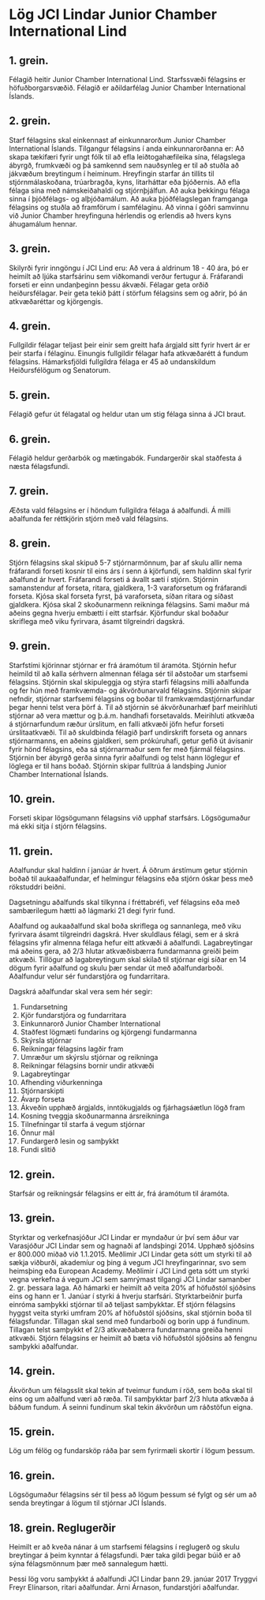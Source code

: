 # Lög JCI Lindar Junior Chamber International Lind

## 1. grein.

Félagið heitir Junior Chamber International Lind. Starfssvæði félagsins er höfuðborgarsvæðið. Félagið er aðildarfélag Junior Chamber International Íslands.
## 2. grein.

Starf félagsins skal einkennast af einkunnarorðum Junior Chamber International Íslands. Tilgangur félagsins í anda einkunnarorðanna er: Að skapa tækifæri fyrir ungt fólk til að efla leiðtogahæfileika sína, félagslega ábyrgð, frumkvæði og þá samkennd sem nauðsynleg er til að stuðla að jákvæðum breytingum í heiminum. Hreyfingin starfar án tillits til stjórnmálaskoðana, trúarbragða, kyns, litarháttar eða þjóðernis. Að efla félaga sína með námskeiðahaldi og stjórnþjálfun. Að auka þekkingu félaga sinna í þjóðfélags- og alþjóðamálum. Að auka þjóðfélagslegan framganga félagsins og stuðla að framförum í samfélaginu. Að vinna í góðri samvinnu við Junior Chamber hreyfinguna hérlendis og erlendis að hvers kyns áhugamálum hennar.

## 3. grein.

Skilyrði fyrir inngöngu í JCI Lind eru: Að vera á aldrinum 18 - 40 ára, þó er heimilt að ljúka starfsárinu sem viðkomandi verður fertugur á. Fráfarandi forseti er einn undanþeginn þessu ákvæði. Félagar geta orðið heiðursfélagar. Þeir geta tekið þátt í störfum félagsins sem og aðrir, þó án atkvæðaréttar og kjörgengis.

## 4. grein.

Fullgildir félagar teljast þeir einir sem greitt hafa árgjald sitt fyrir hvert ár er þeir starfa í félaginu. Einungis fullgildir félagar hafa atkvæðarétt á fundum félagsins. Hámarksfjöldi fullgildra félaga er 45 að undanskildum Heiðursfélögum og Senatorum.

## 5. grein.

Félagið gefur út félagatal og heldur utan um stig félaga sinna á JCI braut.

## 6. grein.

Félagið heldur gerðarbók og mætingabók. Fundargerðir skal staðfesta á næsta félagsfundi.

## 7. grein.

Æðsta vald félagsins er í höndum fullgildra félaga á aðalfundi. Á milli aðalfunda fer réttkjörin stjórn með vald félagsins.

## 8. grein.

Stjórn félagsins skal skipuð 5-7 stjórnarmönnum, þar af skulu allir nema fráfarandi forseti kosnir til eins árs í senn á kjörfundi, sem haldinn skal fyrir aðalfund ár hvert. Fráfarandi forseti á ávallt sæti í stjórn. Stjórnin samanstendur af forseta, ritara, gjaldkera, 1-3 varaforsetum og fráfarandi forseta. Kjósa skal forseta fyrst, þá varaforseta, síðan ritara og síðast gjaldkera. Kjósa skal 2 skoðunarmenn reikninga félagsins. Sami maður má aðeins gegna hverju embætti í eitt starfsár. Kjörfundur skal boðaður skriflega með viku fyrirvara, ásamt tilgreindri dagskrá.

## 9. grein.

Starfstími kjörinnar stjórnar er frá áramótum til áramóta.
Stjórnin hefur heimild til að kalla sérhvern almennan félaga sér til aðstoðar um starfsemi félagsins.
Stjórnin skal skipuleggja og stýra starfi félagsins milli aðalfunda og fer hún með framkvæmda- og ákvörðunarvald félagsins.
Stjórnin skipar nefndir, stjórnar starfsemi félagsins og boðar til framkvæmdastjórnarfundar þegar henni telst vera þörf á.
Til að stjórnin sé ákvörðunarhæf þarf meirihluti stjórnar að vera mættur og þ.á.m. handhafi forsetavalds.
Meirihluti atkvæða á stjórnarfundum ræður úrslitum, en falli atkvæði jöfn hefur forseti úrslitaatkvæði.
Til að skuldbinda félagið þarf undirskrift forseta og annars stjórnarmanns, en aðeins gjaldkeri, sem prókúruhafi, getur gefið út ávísanir fyrir hönd félagsins, eða sá stjórnarmaður sem fer með fjármál félagsins.
Stjórnin ber ábyrgð gerða sinna fyrir aðalfundi og telst hann löglegur ef löglega er til hans boðað.
Stjórnin skipar fulltrúa á landsþing Junior Chamber International Íslands.

## 10. grein.

Forseti skipar lögsögumann félagsins við upphaf starfsárs.
Lögsögumaður má ekki sitja í stjórn félagsins.

## 11. grein.

Aðalfundur skal haldinn í janúar ár hvert.
Á öðrum árstímum getur stjórnin boðað til aukaaðalfundar, ef helmingur félagsins eða stjórn óskar þess með rökstuddri beiðni.

Dagsetningu aðalfunds skal tilkynna í fréttabréfi, vef félagsins eða með sambærilegum hætti að lágmarki 21 degi fyrir fund.

Aðalfund og aukaaðalfund skal boða skriflega og sannanlega, með viku fyrirvara ásamt tilgreindri dagskrá.
Hver skuldlaus félagi, sem er á skrá félagsins yfir almenna félaga hefur eitt atkvæði á aðalfundi.
Lagabreytingar má aðeins gera, að 2/3 hlutar atkvæðisbærra fundarmanna greiði þeim atkvæði.
Tillögur að lagabreytingum skal skilað til stjórnar eigi síðar en 14 dögum fyrir aðalfund og skulu þær sendar út með aðalfundarboði.
Aðalfundur velur sér fundarstjóra og fundarritara.

Dagskrá aðalfundar skal vera sem hér segir:

1. Fundarsetning
2. Kjör fundarstjóra og fundarritara
3. Einkunnarorð Junior Chamber International
4. Staðfest lögmæti fundarins og kjörgengi fundarmanna
5. Skýrsla stjórnar
6. Reikningar félagsins lagðir fram
7. Umræður um skýrslu stjórnar og reikninga
8. Reikningar félagsins bornir undir atkvæði
9. Lagabreytingar
10. Afhending viðurkenninga
11. Stjórnarskipti
12. Ávarp forseta
13. Ákveðin upphæð árgjalds, inntökugjalds og fjárhagsáætlun lögð fram
14. Kosning tveggja skoðunarmanna ársreikninga
15. Tilnefningar til starfa á vegum stjórnar
16. Önnur mál
17. Fundargerð lesin og samþykkt
18. Fundi slitið

## 12. grein.

Starfsár og reikningsár félagsins er eitt ár, frá áramótum til áramóta.

## 13. grein.

Styrktar og verkefnasjóður JCI Lindar er myndaður úr því sem áður var Varasjóður JCI Lindar sem og hagnaði af landsþingi 2014.
Upphæð sjóðsins er 800.000 miðað við 1.1.2015.
Meðlimir JCI Lindar geta sótt um styrki til að sækja viðburði, akademíur og þing á vegum JCI hreyfingarinnar, svo sem heimsþing eða European Academy.
Meðlimir í JCI Lind geta sótt um styrki vegna verkefna á vegum JCI sem samrýmast tilgangi JCI Lindar samanber 2. gr. þessara laga.
Að hámarki er heimilt að veita 20% af höfuðstól sjóðsins eins og hann er 1. Janúar í styrki á hverju starfsári.
Styrktarbeiðnir þurfa einróma samþykki stjórnar til að teljast samþykktar.
Ef stjórn félagsins hyggst veita styrki umfram 20% af höfuðstól sjóðsins, skal stjórnin boða til félagsfundar.
Tillagan skal send með fundarboði og borin upp á fundinum.
Tillagan telst samþykkt ef 2/3 atkvæðabærra fundarmanna greiða henni atkvæði.
Stjórn félagsins er heimilt að bæta við höfuðstól sjóðsins að fengnu samþykki aðalfundar.

## 14. grein.

Ákvörðun um félagsslit skal tekin af tveimur fundum í röð, sem boða skal til eins og um aðalfund væri að ræða.
Til samþykktar þarf 2/3 hluta atkvæða á báðum fundum.
Á seinni fundinum skal tekin ákvörðun um ráðstöfun eigna.

## 15. grein.

Lög um félög og fundarsköp ráða þar sem fyrirmæli skortir í lögum þessum.

## 16. grein.

Lögsögumaður félagsins sér til þess að lögum þessum sé fylgt og sér um að senda breytingar á lögum til stjórnar JCI Íslands.

## 18. grein. Reglugerðir

Heimilt er að kveða nánar á um starfsemi félagsins í reglugerð og skulu breytingar á þeim kynntar á félagsfundi.
Þær taka gildi þegar búið er að sýna félagsmönnum þær með sannalegum hætti.

Þessi lög voru samþykkt á aðalfundi JCI Lindar þann 29. janúar 2017 Tryggvi Freyr Elínarson, ritari aðalfundar. Árni Árnason, fundarstjóri aðalfundar.
